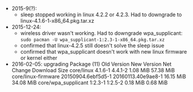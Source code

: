 - 2015-9(?):
    - sleep stopped working in linux 4.2.2 or 4.2.3. Had to downgrade to
        linux-4.1.6-1-x86_64.pkg.tar.xz
- 2015-12-24:
    - wireless driver wasn't working. Had to downgrade wpa_supplicant:
        `sudo pacman -U wpa_supplicant-1:2.3-1-x86_64.pkg.tar.xz`
    - confirmed that linux-4.2.5 still doesn't solve the sleep issue
    - confirmed that wpa_supplicant doesn't work with new linux firmware
        or kernel either
- 2016-02-05: upgrading
    Package (11)             Old Version         New Version         Net Change  Download Size
	core/linux               4.1.6-1             4.4.1-2               1.08 MiB      57.38 MiB
	core/linux-firmware      20150904.6ebf5d5-1  20160113.40e9ae8-1   16.15 MiB      34.08 MiB
	core/wpa_supplicant      1:2.3-1             1:2.5-2               0.18 MiB       0.68 MiB

